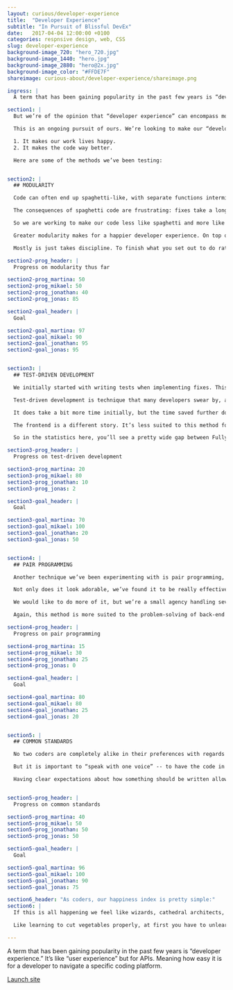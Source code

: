 ```yaml
---
layout: curious/developer-experience
title:  "Developer Experience"
subtitle: "In Pursuit of Blissful DevEx"
date:   2017-04-04 12:00:00 +0100
categories: respnsive design, web, CSS
slug: developer-experience
background-image_720: "hero_720.jpg"
background-image_1440: "hero.jpg"
background-image_2880: "hero@2x.jpg"
background-image_color: "#FFDE7F"
shareimage: curious-about/developer-experience/shareimage.png

ingress: |
  A term that has been gaining popularity in the past few years is “developer experience.” It’s like “user experience” but for APIs. Meaning how easy it is for a developer to navigate a specific coding platform.  

section1: |
  But we’re of the opinion that “developer experience” can encompass more than that. But maybe just for the purposes of this Curiosity, what if it could express all aspects of what it feels like to be a coder? What if it could refer to the methods that dial down the frustration and dial up the bliss of creative problem-solving? 

  This is an ongoing pursuit of ours. We’re looking to make our “developer experience” at Fully as close to blissful as it can get. For two reasons:

  1. It makes our work lives happy. 
  2. It makes the code way better.

  Here are some of the methods we’ve been testing:


section2: |
  ## MODULARITY

  Code can often end up spaghetti-like, with separate functions intermingling in a long sequence of code. When an issue arises, you need to sift through a whole lot of code to identify the problem.

  The consequences of spaghetti code are frustrating: fixes take a long time, it’s hard to incorporate new functionalities, and you can’t use the same function in a new project. 

  So we are working to make our code less like spaghetti and more like lego blocks. 

  Greater modularity makes for a happier developer experience. On top of all the other benefits, it makes the code more immediately understandable to one another so we can more seamlessly work as a team. 

  Mostly is just takes discipline. To finish what you set out to do rather than skipping around or making quick patches. 

section2-prog_header: |
  Progress on modularity thus far

section2-prog_martina: 50
section2-prog_mikael: 50
section2-prog_jonathan: 40
section2-prog_jonas: 85

section2-goal_header: |
  Goal

section2-goal_martina: 97
section2-goal_mikael: 90
section2-goal_jonathan: 95
section2-goal_jonas: 95


section3: |
  ## TEST-DRIVEN DEVELOPMENT 

  We initially started with writing tests when implementing fixes. This proved to be an awesome way of working, so now we’re on a path to using tests not just for fixes, but as a method of actually building websites and services. 

  Test-driven development is technique that many developers swear by, as the advantages are massive. They include 1) faster code execution, 2) higher-quality code, 3) better documentation, 4) easier fixes. 

  It does take a bit more time initially, but the time saved further down the road makes up for it in spades. As Frodo says, “shortcuts make for very long delays.” So where back-end coding is concerned, we’re on the path to making test-driven development our standard method. 

  The frontend is a different story. It’s less suited to this method for a variety of reasons, but primarily because the look and feel of a website can’t be broken down into such technical parts.   

  So in the statistics here, you’ll see a pretty wide gap between Fully’s those focused on back-end (Mikael, Martina) and front-end (Jonathan, Jonas). 

section3-prog_header: |
  Progress on test-driven development

section3-prog_martina: 20
section3-prog_mikael: 80
section3-prog_jonathan: 10
section3-prog_jonas: 2

section3-goal_header: |
  Goal

section3-goal_martina: 70
section3-goal_mikael: 100
section3-goal_jonathan: 20
section3-goal_jonas: 50


section4: |
  ## PAIR PROGRAMMING

  Another technique we’ve been experimenting with is pair programming, where two developers work side-by-side, with one at the keyboard typing (the driver) and the other steering the overall direction of the code (the navigator). 

  Not only does it look adorable, we’ve found it to be really effective. The quality of the code skyrockets. And it makes the more challenging tasks way more fun. 

  We would like to do more of it, but we’re a small agency handling several projects in once. Effectively cutting our coding team in half to pair-program 100% isn’t feasible at the moment. So we’re trying to make smart use of it -- pairing up to code difficult transitions -- but we would still like to expand the practice.  

  Again, this method is more suited to the problem-solving of back-end code, rather than the taste-based decisions of front-end.  

section4-prog_header: |
  Progress on pair programming

section4-prog_martina: 15
section4-prog_mikael: 30
section4-prog_jonathan: 25
section4-prog_jonas: 0

section4-goal_header: |
  Goal

section4-goal_martina: 80
section4-goal_mikael: 80
section4-goal_jonathan: 25
section4-goal_jonas: 20


section5: |
  ## COMMON STANDARDS 

  No two coders are completely alike in their preferences with regards to tools, styles, organizational methods, etc. 

  But it is important to “speak with one voice” -- to have the code in a certain project consistent throughout. So we’re working towards creating a full set of coding standards (mutually agreed upon, of course.) We’re currently looking at PSR2 standards and adapting them according to what we like best. 

  Having clear expectations about how something should be written allows us to stop sweating over small details and focus on the bigger stuff. Though the general thought is to leave some breathing room, especially where the artsy front-end is concerned. And because we’re not robots. 


section5-prog_header: |
  Progress on common standards

section5-prog_martina: 40
section5-prog_mikael: 50
section5-prog_jonathan: 50
section5-prog_jonas: 50

section5-goal_header: |
  Goal

section5-goal_martina: 96
section5-goal_mikael: 100
section5-goal_jonathan: 90
section5-goal_jonas: 75

section6_header: "As coders, our happiness index is pretty simple:"
section6: |
  If this is all happening we feel like wizards, cathedral architects, code samurais. But the trick is to keep the creative spirit very much alive, rather than letting it become squashed by the techniques/standards mentioned above. 

  Like learning to cut vegetables properly, at first you have to unlearn how you’ve been cutting vegetables your whole life and the new techniques feel heavy and unnecessary. But once you master them, once they become second-nature, your speed and stamina increases and your creativity can be fully unleashed. 

---
```


A term that has been gaining popularity in the past few years is “developer experience.” It’s like “user experience” but for APIs. Meaning how easy it is for a developer to navigate a specific coding platform.

[Launch site][motion-link]

[motion-link]: http://fullystudios.se

